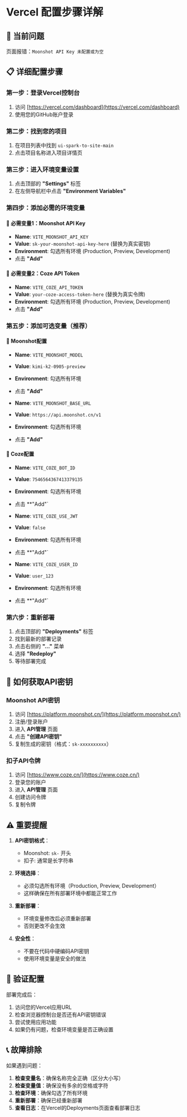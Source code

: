 # Vercel 配置步骤详解

## 🚨 当前问题
页面报错：`Moonshot API Key 未配置或为空`

## 📋 详细配置步骤

### 第一步：登录Vercel控制台
1. 访问 [https://vercel.com/dashboard](https://vercel.com/dashboard)
2. 使用您的GitHub账户登录

### 第二步：找到您的项目
1. 在项目列表中找到 `ui-spark-to-site-main`
2. 点击项目名称进入项目详情页

### 第三步：进入环境变量设置
1. 点击顶部的 **"Settings"** 标签
2. 在左侧导航栏中点击 **"Environment Variables"**

### 第四步：添加必需的环境变量

#### 🔑 必需变量1：Moonshot API Key
- **Name**: `VITE_MOONSHOT_API_KEY`
- **Value**: `sk-your-moonshot-api-key-here` (替换为真实密钥)
- **Environment**: 勾选所有环境 (Production, Preview, Development)
- 点击 **"Add"**

#### 🔑 必需变量2：Coze API Token
- **Name**: `VITE_COZE_API_TOKEN`
- **Value**: `your-coze-access-token-here` (替换为真实令牌)
- **Environment**: 勾选所有环境 (Production, Preview, Development)
- 点击 **"Add"**

### 第五步：添加可选变量（推荐）

#### 🔧 Moonshot配置
- **Name**: `VITE_MOONSHOT_MODEL`
- **Value**: `kimi-k2-0905-preview`
- **Environment**: 勾选所有环境
- 点击 **"Add"**

- **Name**: `VITE_MOONSHOT_BASE_URL`
- **Value**: `https://api.moonshot.cn/v1`
- **Environment**: 勾选所有环境
- 点击 **"Add"**

#### 🔧 Coze配置
- **Name**: `VITE_COZE_BOT_ID`
- **Value**: `7546564367413379135`
- **Environment**: 勾选所有环境
- 点击 **"Add"`

- **Name**: `VITE_COZE_USE_JWT`
- **Value**: `false`
- **Environment**: 勾选所有环境
- 点击 **"Add"`

- **Name**: `VITE_COZE_USER_ID`
- **Value**: `user_123`
- **Environment**: 勾选所有环境
- 点击 **"Add"`

### 第六步：重新部署
1. 点击顶部的 **"Deployments"** 标签
2. 找到最新的部署记录
3. 点击右侧的 **"..."** 菜单
4. 选择 **"Redeploy"**
5. 等待部署完成

## 🔑 如何获取API密钥

### Moonshot API密钥
1. 访问 [https://platform.moonshot.cn/](https://platform.moonshot.cn/)
2. 注册/登录账户
3. 进入 **API管理** 页面
4. 点击 **"创建API密钥"**
5. 复制生成的密钥（格式：`sk-xxxxxxxxxx`）

### 扣子API令牌
1. 访问 [https://www.coze.cn/](https://www.coze.cn/)
2. 登录您的账户
3. 进入 **API管理** 页面
4. 创建访问令牌
5. 复制令牌

## ⚠️ 重要提醒

1. **API密钥格式**：
   - Moonshot: `sk-` 开头
   - 扣子: 通常是长字符串

2. **环境选择**：
   - 必须勾选所有环境（Production, Preview, Development）
   - 这样确保在所有部署环境中都能正常工作

3. **重新部署**：
   - 环境变量修改后必须重新部署
   - 否则更改不会生效

4. **安全性**：
   - 不要在代码中硬编码API密钥
   - 使用环境变量是安全的做法

## 🧪 验证配置

部署完成后：
1. 访问您的Vercel应用URL
2. 检查浏览器控制台是否还有API密钥错误
3. 尝试使用应用功能
4. 如果仍有问题，检查环境变量是否正确设置

## 📞 故障排除

如果遇到问题：
1. **检查变量名**：确保名称完全正确（区分大小写）
2. **检查变量值**：确保没有多余的空格或字符
3. **检查环境**：确保勾选了所有环境
4. **重新部署**：确保已经重新部署
5. **查看日志**：在Vercel的Deployments页面查看部署日志
